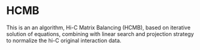 # HCMB
This is an an algorithm, Hi-C Matrix Balancing (HCMB), based on iterative solution of equations, combining with linear search and projection strategy to normalize the hi-C original interaction data.
